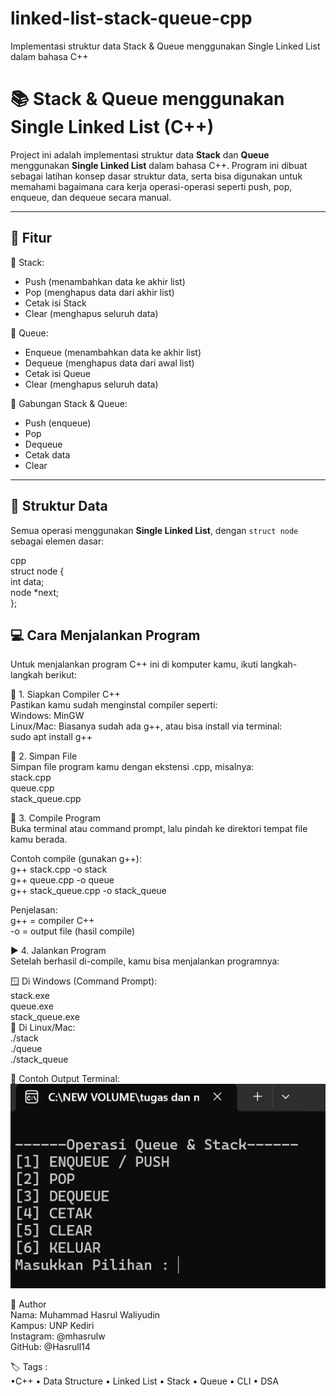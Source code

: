 # linked-list-stack-queue-cpp
Implementasi struktur data Stack &amp; Queue menggunakan Single Linked List dalam bahasa C++

# 📚 Stack & Queue menggunakan Single Linked List (C++)

Project ini adalah implementasi struktur data **Stack** dan **Queue** menggunakan **Single Linked List** dalam bahasa C++. Program ini dibuat sebagai latihan konsep dasar struktur data, serta bisa digunakan untuk memahami bagaimana cara kerja operasi-operasi seperti push, pop, enqueue, dan dequeue secara manual.

---

## 🚀 Fitur

🔹 Stack:
- Push (menambahkan data ke akhir list)
- Pop (menghapus data dari akhir list)
- Cetak isi Stack
- Clear (menghapus seluruh data)

🔹 Queue:
- Enqueue (menambahkan data ke akhir list)
- Dequeue (menghapus data dari awal list)
- Cetak isi Queue
- Clear (menghapus seluruh data)

🔹 Gabungan Stack & Queue:
- Push (enqueue)
- Pop
- Dequeue
- Cetak data
- Clear

---

## 🧠 Struktur Data

Semua operasi menggunakan **Single Linked List**, dengan `struct node` sebagai elemen dasar:  

cpp  
struct node {  
    int data;  
    node *next;  
};  


## 💻 Cara Menjalankan Program  
Untuk menjalankan program C++ ini di komputer kamu, ikuti langkah-langkah berikut:  
  
🔧 1. Siapkan Compiler C++  
Pastikan kamu sudah menginstal compiler seperti:  
Windows: MinGW  
Linux/Mac: Biasanya sudah ada g++, atau bisa install via terminal:  
  sudo apt install g++  

📁 2. Simpan File  
Simpan file program kamu dengan ekstensi .cpp, misalnya:  
stack.cpp  
queue.cpp  
stack_queue.cpp  
  
🧪 3. Compile Program  
Buka terminal atau command prompt, lalu pindah ke direktori tempat file kamu berada.  
  
Contoh compile (gunakan g++):  
  g++ stack.cpp -o stack  
  g++ queue.cpp -o queue  
  g++ stack_queue.cpp -o stack_queue  
      
Penjelasan:  
g++ = compiler C++  
-o = output file (hasil compile)  
  
▶️ 4. Jalankan Program  
Setelah berhasil di-compile, kamu bisa menjalankan programnya:  
  
🪟 Di Windows (Command Prompt):  
  stack.exe  
  queue.exe  
  stack_queue.exe  
🐧 Di Linux/Mac:  
  ./stack  
  ./queue  
  ./stack_queue  
  
📝 Contoh Output Terminal:  
  ![alt text](image.png)  
  
👤 Author  
Nama: Muhammad Hasrul Waliyudin  
Kampus: UNP Kediri  
Instagram: @mhasrulw  
GitHub: @Hasrull14  
  
    
🏷️ Tags :   
 •C++ • Data Structure • Linked List • Stack • Queue • CLI • DSA
